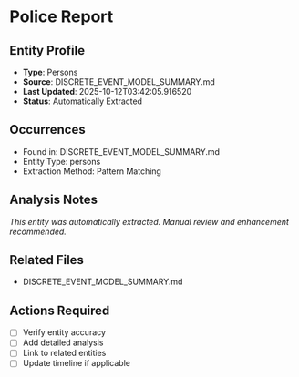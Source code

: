 # Police Report

## Entity Profile
- **Type**: Persons
- **Source**: DISCRETE_EVENT_MODEL_SUMMARY.md
- **Last Updated**: 2025-10-12T03:42:05.916520
- **Status**: Automatically Extracted

## Occurrences
- Found in: DISCRETE_EVENT_MODEL_SUMMARY.md
- Entity Type: persons
- Extraction Method: Pattern Matching

## Analysis Notes
*This entity was automatically extracted. Manual review and enhancement recommended.*

## Related Files
- DISCRETE_EVENT_MODEL_SUMMARY.md

## Actions Required
- [ ] Verify entity accuracy
- [ ] Add detailed analysis
- [ ] Link to related entities
- [ ] Update timeline if applicable
